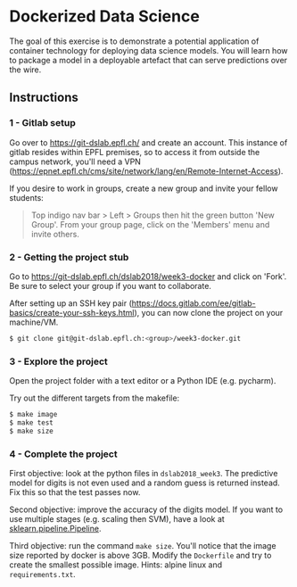 # Dockerized Data Science

The goal of this exercise is to demonstrate a potential application
of container technology for deploying data science models.
You will learn how to package a model in a deployable artefact
that can serve predictions over the wire.

## Instructions

### 1 - Gitlab setup

Go over to <https://git-dslab.epfl.ch/> and create an account.
This instance of gitlab resides within EPFL premises, so to access it
from outside the campus network, you'll need a VPN
(<https://epnet.epfl.ch/cms/site/network/lang/en/Remote-Internet-Access>).

If you desire to work in groups, create a new group and invite your fellow students:
> Top indigo nav bar > Left > Groups then hit the green button 'New Group'.
> From your group page, click on the 'Members' menu and invite others.

### 2 - Getting the project stub

Go to <https://git-dslab.epfl.ch/dslab2018/week3-docker> and click on 'Fork'.
Be sure to select your group if you want to collaborate.

After setting up an SSH key pair (<https://docs.gitlab.com/ee/gitlab-basics/create-your-ssh-keys.html>),
you can now clone the project on your machine/VM.

```bash
$ git clone git@git-dslab.epfl.ch:<group>/week3-docker.git
```

### 3 - Explore the project

Open the project folder with a text editor or a Python IDE (e.g. pycharm).

Try out the different targets from the makefile:
```bash
$ make image
$ make test
$ make size
```

### 4 - Complete the project

First objective: look at the python files in `dslab2018_week3`.
The predictive model for digits is not even used and a random guess is returned instead.
Fix this so that the test passes now.

Second objective: improve the accuracy of the digits model.
If you want to use multiple stages (e.g. scaling then SVM), have
a look at [sklearn.pipeline.Pipeline](http://scikit-learn.org/stable/modules/generated/sklearn.pipeline.Pipeline.html).

Third objective: run the command `make size`.
You'll notice that the image size reported by docker is above 3GB.
Modify the `Dockerfile` and try to create the smallest possible image.
Hints: alpine linux and `requirements.txt`.
